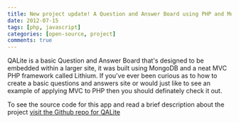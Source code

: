 ```yaml
---
title: New project update! A Question and Answer Board using PHP and MongoDB
date: 2012-07-15
tags: [php, javascript]
categories: [open-source, project]
comments: true
---
```

QALite is a basic Question and Answer Board that's designed to be embedded within a larger site, it was built using MongoDB and a neat MVC PHP framework called Lithium. If you've ever been curious as to how to create a basic questions and answers site or would just like to see an example of applying MVC to PHP then you should definately check it out.

To see the source code for this app and read a brief description about the project [visit the Github repo for QALite][link_qalite]

[link_qalite]: https://github.com/taywils/QA-LIte
